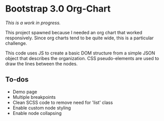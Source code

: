 Bootstrap 3.0 Org-Chart
=======================

*This is a work in progress.*

This project spawned because I needed an org chart that worked responsively.  Since org charts tend to be quite wide, this is a particular challenge.

This code uses JS to create a basic DOM structure from a simple JSON object that describes the organization.  CSS pseudo-elements are used to draw the lines between the nodes.

To-dos
------
* Demo page
* Multiple breakpoints
* Clean SCSS code to remove need for 'list' class
* Enable custom node styling
* Enable node collapsing
